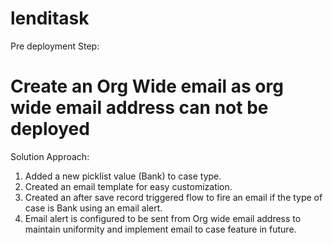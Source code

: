 # lenditask

Pre deployment Step:
  # Create an Org Wide email as org wide email address can not be deployed

Solution Approach:
  1. Added a new picklist value (Bank) to case type.
  2. Created an email template for easy customization.
  3. Created an after save record triggered flow to fire an email if the type of case is Bank using an email alert.
  4. Email alert is configured to be sent from Org wide email address to maintain uniformity and implement email to case feature in future.
